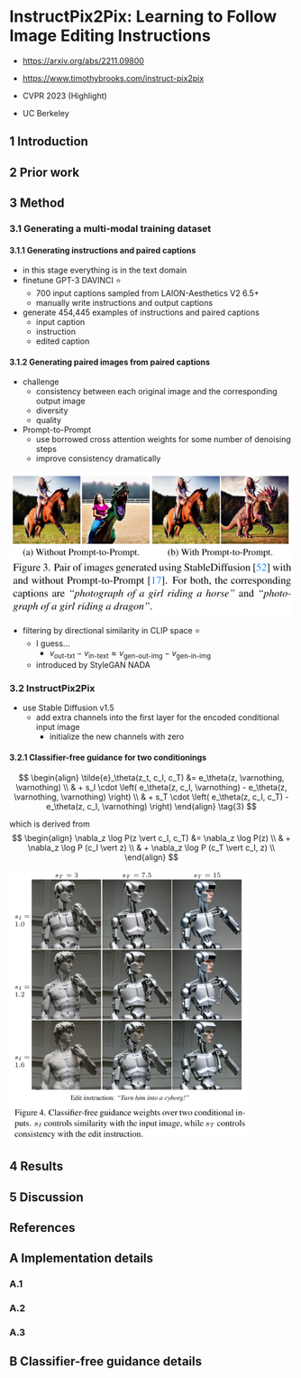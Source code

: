 # InstructPix2Pix: Learning to Follow Image Editing Instructions



- https://arxiv.org/abs/2211.09800

- https://www.timothybrooks.com/instruct-pix2pix
- CVPR 2023 (Highlight)
- UC Berkeley



## 1 Introduction

## 2 Prior work

## 3 Method

### 3.1 Generating a multi-modal training dataset

#### 3.1.1 Generating instructions and paired captions

- in this stage everything is in the text domain
- finetune GPT-3 DAVINCI ⭐
  - 700 input captions sampled from LAION-Aesthetics V2 6.5+
  - manually write instructions and output captions
- generate 454,445 examples of instructions and paired captions
  - input caption
  - instruction
  - edited caption

#### 3.1.2 Generating paired images from paired captions

- challenge
  - consistency between each original image and the corresponding output image
  - diversity
  - quality
- Prompt-to-Prompt
  - use borrowed cross attention weights for some number of denoising steps
  - improve consistency dramatically 

<img src="./assets/image-20231231014105947.png" alt="image-20231231014105947" style="zoom:67%;" />

- filtering by directional similarity in CLIP space ⭐
  - I guess...
    - $v _\text{out-txt} - v _\text{in-text}   \approx v _\text{gen-out-img} - v _\text{gen-in-img}$
  - introduced by StyleGAN NADA

### 3.2 InstructPix2Pix

- use Stable Diffusion v1.5
  - add extra channels into the first layer for the encoded conditional input image
    - initialize the new channels with zero


#### 3.2.1 Classifier-free guidance for two conditionings

$$
\begin{align}
\tilde{e}_\theta(z_t, c_I, c_T) &= e_\theta(z, \varnothing, \varnothing) \\
& + s_I \cdot \left( e_\theta(z, c_I, \varnothing) - e_\theta(z, \varnothing, \varnothing) \right) \\
& + s_T \cdot \left( e_\theta(z, c_I, c_T) - e_\theta(z, c_I, \varnothing) \right)
\end{align}
\tag{3}
$$

which is derived from
$$
\begin{align}
\nabla_z \log P(z \vert c_I, c_T) &= \nabla_z \log P(z) \\
& + \nabla_z \log P (c_I \vert z) \\
& + \nabla_z \log P (c_T \vert c_I, z) \\
\end{align}
$$
<img src="./assets/image-20231231014028347.png" alt="image-20231231014028347" style="zoom:67%;" />

## 4 Results

## 5 Discussion

## References

## A Implementation details

### A.1

### A.2

### A.3

## B Classifier-free guidance details
